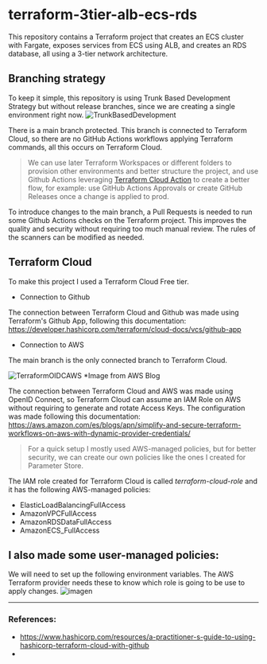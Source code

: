 # terraform-3tier-alb-ecs-rds
This repository contains a Terraform project that creates an ECS cluster with Fargate, exposes services from ECS using ALB, and creates an RDS database, all using a 3-tier network architecture.

## Branching strategy
To keep it simple, this repository is using Trunk Based Development Strategy but without release branches, since we are creating a single environment right now.
![TrunkBasedDevelopment](https://trunkbaseddevelopment.com/trunk1c.png)

There is a main branch protected. This branch is connected to Terraform Cloud, so there are no GitHub Actions workflows applying Terraform commands, all this occurs on Terraform Cloud.

> We can use later Terraform Workspaces or different folders to provision other environments and better structure the project, and use Github Actions leveraging [Terraform Cloud Action](https://developer.hashicorp.com/terraform/tutorials/automation/github-actions) to create a better flow, for example: use GitHub Actions Approvals or create GitHub Releases once a change is applied to prod.

To introduce changes to the main branch, a Pull Requests is needed to run some Github Actions checks on the Terraform project. This improves the quality and security without requiring too much manual review. The rules of the scanners can be modified as needed.


## Terraform Cloud
To make this project I used a Terraform Cloud Free tier.

- Connection to Github

The connection between Terraform Cloud and Github was made using Terraform's Github App, following this documentation: https://developer.hashicorp.com/terraform/cloud-docs/vcs/github-app

- Connection to AWS

The main branch is the only connected branch to Terraform Cloud.

![TerraformOIDCAWS](https://d2908q01vomqb2.cloudfront.net/77de68daecd823babbb58edb1c8e14d7106e83bb/2023/03/01/HashiCorp-Terraform-Provider-3.png)
*Image from AWS Blog

The connection between Terraform Cloud and AWS was made using OpenID Connect, so Terraform Cloud can assume an IAM Role on AWS without requiring to generate and rotate Access Keys. The configuration was made following this documentation: https://aws.amazon.com/es/blogs/apn/simplify-and-secure-terraform-workflows-on-aws-with-dynamic-provider-credentials/

> For a quick setup I mostly used AWS-managed policies, but for better security, we can create our own policies like the ones I created for Parameter Store.

The IAM role created for Terraform Cloud is called _terraform-cloud-role_ and it has the following AWS-managed policies:
- ElasticLoadBalancingFullAccess
- AmazonVPCFullAccess
- AmazonRDSDataFullAccess
- AmazonECS_FullAccess

I also made some user-managed policies:
-

We will need to set up the following environment variables. The AWS Terraform provider needs these to know which role is going to be use to apply changes.
![imagen](https://github.com/manraog/terraform-3tier-alb-ecs-rds/assets/5847960/f918e53a-f0f5-4632-a869-80f78d6156bb)


---------------
### References:
- https://www.hashicorp.com/resources/a-practitioner-s-guide-to-using-hashicorp-terraform-cloud-with-github
- 
